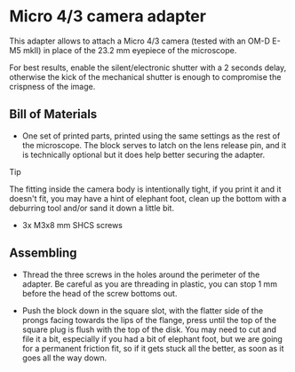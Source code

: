 # Micro 4/3 camera adapter

This adapter allows to attach a Micro 4/3 camera (tested with an OM-D E-M5 mkII) in place of the 23.2 mm eyepiece of the microscope.

For best results, enable the silent/electronic shutter with a 2 seconds delay, otherwise the kick of the mechanical shutter is enough to compromise the crispness of the image.

## Bill of Materials

- One set of printed parts, printed using the same settings as the rest of the microscope.
The block serves to latch on the lens release pin, and it is technically optional but it does help better securing the adapter.

>[!TIP]
>The fitting inside the camera body is intentionally tight, if you print it and it doesn't fit, you may have a hint of elephant foot, clean up the bottom with a deburring tool and/or sand it down a little bit.

- 3x M3x8 mm SHCS screws 

## Assembling

- Thread the three screws in the holes around the perimeter of the adapter.
Be careful as you are threading in plastic, you can stop 1 mm before the head of the screw bottoms out. 

- Push the block down in the square slot, with the flatter side of the prongs facing towards the lips of the flange, press until the top of the square plug is flush with the top of the disk. You may need to cut and file it a bit, especially if you had a bit of elephant foot, but we are going for a permanent friction fit, so if it gets stuck all the better, as soon as it goes all the way down.
